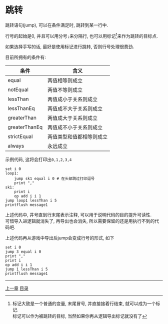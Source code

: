 # 跳转
跳转语句(jump), 可以在条件满足时, 跳转到某一行中.

行号的起始是0, 并且可以用分号`;`来分隔行, 也可以用标记[^1]来作为跳转的目标点.

如果选择手写的话, 最好是使用标记进行跳转, 否则行号处理很费劲.

目前所拥有的条件有:

| 条件          | 含义                      |
| ---           | ---                       |
| equal         | 两值相等则成立            |
| notEqual      | 两值不等则成立            |
| lessThan      | 两值成小于关系则成立      |
| lessThanEq    | 两值成不大于关系则成立    |
| greaterThan   | 两值成大于关系则成立      |
| greaterThanEq | 两值成不小于关系则成立    |
| strictEqual   | 两值类型和值都相等则成立  |
| always        | 永远成立                  |

示例代码, 这将会打印出`0,1,2,3,4`

```
set i 0
loop1:
    jump sk1 equal i 0 # 在头部跳过打印逗号
    print ","
sk1:
    print i
    op add i i 1
jump loop1 lessThan i 5
printflush message1
```

上述代码中, 井号直到行末尾表示注释, 可以用于说明代码的目的提升可读性.\
可惜导入进逻辑就消失了, 再导出也会消失, 所以需要保留的还是用执行不到的代码吧.

上述代码再从游戏中导出后jump会变成行号的形式, 如下

```
set i 0
jump 3 equal i 0
print ","
print i
op add i i 1
jump 1 lessThan i 5
printflush message1
```

[^1]: 标记大致是一个普通的变量, 末尾冒号, 并直接接着行结束, 就可以成为一个标记.\
      标记可以作为被跳转的目标, 当然如果你再从逻辑导出标记就没有了


---
[上一章](./04-change-variable.md)
[目录](./README.md)

